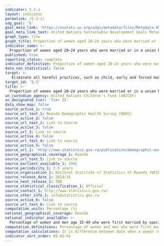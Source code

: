 ```yaml
---
indicator: 5.3.1
layout: indicator
permalink: /5-3-1/
sdg_goal: '5'
goal_meta_link: 'https://unstats.un.org/sdgs/metadata/files/Metadata-05-03-01.pdf'
goal_meta_link_text: United Nations Sustainable Development Goals Metadata (pdf 894kB)
graph_type: line
graph_title: Proportion of women aged 20–24 years who were married or in a union before age 15 and before age 18
indicator_name: >-
  Proportion of women aged 20–24 years who were married or in a union before age 15 and before age 18
published: true
reporting_status: complete
indicator_definition: Proportion of women aged 20-24 years who were married or in a union before age 15 and before age 18
data_non_statistical: false
target: >-
   Eliminate all harmful practices, such as child, early and forced marriage and female genital mutilation
target_id: '5.3'
title: >-
  Proportion of women aged 20–24 years who were married or in a union before age 15 and before age 18
un_custodian_agency: United Nations Children's Fund (UNICEF)
un_designated_tier: 'Tier II'
data_show_map: false
source_active_1: true
source_url_text_1: Rwanda Demographic Health Survey (RDHS)
source_active_2: false
source_url_text_2: Link to Source
source_active_3: false
source_url_3: Link to source
source_active_4: false
source_url_text_4: Link to source
source_active_5: false
source_url_1: 'http://www.statistics.gov.rw/publication/demographic-and-health-survey-20142015-final-report'
source_geographical_coverage_1: Rwanda
source_url_text_5: Link to source
source_earliest_available_1: 1992
source_periodicity_1: 3-5 years
source_organisation_1: National Institute of Statistics of Rwanda (NISR)
source_release_date_1: 2014/15 
source_next_release_1: TBD
source_statistical_classification_1: Official
source_contact_1: http://www.statistics.gov.rw/
source_other_info_1: info@statistics.gov.rw
source_active_6: false
source_url_text_6: Link to source
computation_units: Percentage (%)
national_geographical_coverage: Rwanda
national_indicator_available: >-
  Percentage of women and men age 15-49 who were first married by specific exact ages at first marriage, according to current age
computation_definitions: Percentage of women and men who were first married or lived with a spouse or consensual partner by specific exact ages. 
computation_calculations: It is difference between date when a woman (or man) began living with first spouse or consensual partner and date of birth of woman (or man) in completed single years. Numerator is the Number of women (or men) married by specific exact ages (15, 18, 20, 22, 25) includes women (or men) first in a marriage or consensual union before earlier specific ages, e.g. the number of women (or men) who married before age 18 includes those who married before age 15. Women (or men) who have never married nor lived in a consensual union are included in a separate category. Denominator is the Number of women (or men) of all marital statuses. In ever-married samples, the denominator is adjusted by the all-woman (or man) factors. Denominator for cohort must exclude women who have not yet reached the oldest age of the specific age category.   
indicator_sort_order: 05-03-01
---
```

